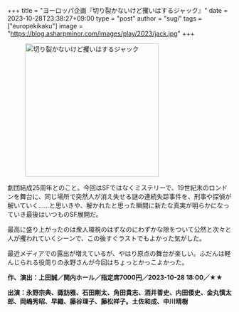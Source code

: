 +++
title = "ヨーロッパ企画『切り裂かないけど攫いはするジャック』"
date = 2023-10-28T23:38:27+09:00
type = "post"
author = "sugi"
tags = ["europekikaku"]
image = "https://blog.asharpminor.com/images/play/2023/jack.jpg"
+++
<figure class="alignleft"><img src="/images/play/2023/jack.jpg" alt="切り裂かないけど攫いはするジャック" style="width: 300px !important;"></figure>

劇団結成25周年とのこと。今回はSFではなくミステリーで、19世紀末のロンドンを舞台に、同じ場所で突然人が消え失せる謎の連続失踪事件を、刑事や探偵が解いていく……と思いきや、解かれたと思った瞬間に新たな真実が明らかになっていき最後はいつものSF展開だ。

最高に盛り上がったのは衆人環視のはずなのにわずかな隙をついて公然と次々と人が攫われていくシーンで、この後すぐラストでもよかった気がした。

最近メディアでの露出が増えているが、やはり原点の舞台が楽しい。ふだんは軽んじられる役周りの永野さんが今回はちょっとかっこよかった。

**作、演出：上田誠／関内ホール／指定席7000円／2023-10-28 18:00／★★**

**出演：永野宗典、諏訪雅、石田剛太、角田貴志、酒井善史、内田倭史、金丸慎太郎、岡嶋秀昭、早織、藤谷理子、藤松祥子。土佐和成、中川晴樹**